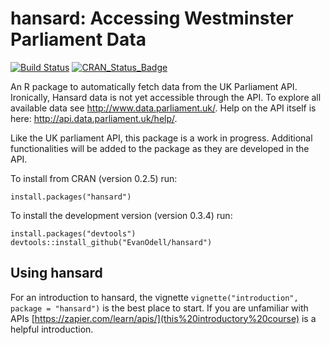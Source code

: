 <!-- README.md is generated from README.Rmd. Please edit that file -->
hansard: Accessing Westminster Parliament Data
==============================================

[![Build Status](https://travis-ci.org/EvanOdell/hansard.png?branch=master)](https://travis-ci.org/EvanOdell/hansard) [![CRAN\_Status\_Badge](https://www.r-pkg.org/badges/version/hansard)](http://cran.r-project.org/package=hansard)

An R package to automatically fetch data from the UK Parliament API. Ironically, Hansard data is not yet accessible through the API. To explore all available data see <http://www.data.parliament.uk/>. Help on the API itself is here: <http://api.data.parliament.uk/help/>.

Like the UK parliament API, this package is a work in progress. Additional functionalities will be added to the package as they are developed in the API.

To install from CRAN (version 0.2.5) run:

    install.packages("hansard")

To install the development version (version 0.3.4) run:

    install.packages("devtools")
    devtools::install_github("EvanOdell/hansard")

Using hansard
-------------

For an introduction to hansard, the vignette `vignette("introduction", package = "hansard")` is the best place to start. If you are unfamiliar with APIs [https://zapier.com/learn/apis/](this%20introductory%20course) is a helpful introduction.
